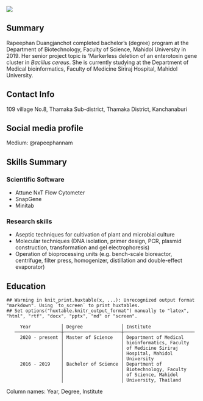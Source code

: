 ![](Nam.jpg)

Summary
-------

Rapeephan Duangjanchot completed bachelor’s (degree) program at the
Department of Biotechnology, Faculty of Science, Mahidol University in
2019. Her senior project topic is ‘Markerless deletion of an enterotoxin
gene cluster in *Bacillus cereus*. She is currently studying at the
Department of Medical bioinformatics, Faculty of Medicine Siriraj
Hospital, Mahidol University.

Contact Info
------------

109 village No.8, Thamaka Sub-district, Thamaka District, Kanchanaburi

Social media profile
--------------------

Medium: @rapeephannam

Skills Summary
--------------

### Scientific Software

-   Attune NxT Flow Cytometer
-   SnapGene
-   Minitab

### Research skills

-   Aseptic techniques for cultivation of plant and microbial culture
-   Molecular techniques (DNA isolation, primer design, PCR, plasmid
    construction, transformation and gel electrophoresis)
-   Operation of bioprocessing units (e.g. bench-scale bioreactor,
    centrifuge, filter press, homogenizer, distillation and
    double-effect evaporator)

Education
---------

    ## Warning in knit_print.huxtable(x, ...): Unrecognized output format "markdown". Using `to_screen` to print huxtables.
    ## Set options("huxtable.knitr_output_format") manually to "latex", "html", "rtf", "docx", "pptx", "md" or "screen".

         Year           │ Degree              │ Institute                
       ─────────────────┼─────────────────────┼──────────────────────────
         2020 - present │ Master of Science   │ Department of Medical    
                        │                     │ bioinformatics, Faculty  
                        │                     │ of Medicine Siriraj      
                        │                     │ Hospital, Mahidol        
                        │                     │ University               
         2016 - 2019    │ Bachelor of Science │ Department of            
                        │                     │ Biotechnology, Faculty   
                        │                     │ of Science, Mahidol      
                        │                     │ University, Thailand     

Column names: Year, Degree, Institute
